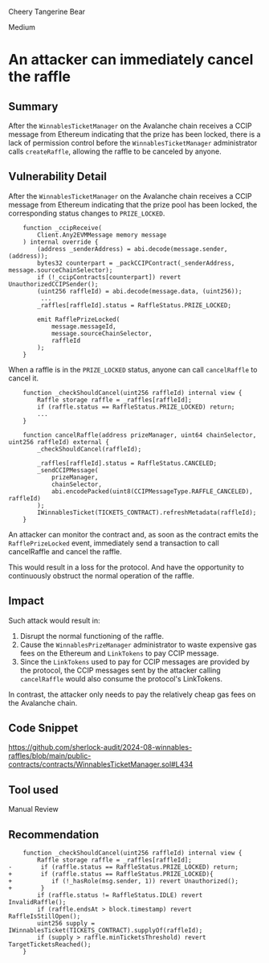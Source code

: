 Cheery Tangerine Bear

Medium

# An attacker can immediately cancel the raffle

## Summary
After the `WinnablesTicketManager` on the Avalanche chain receives a CCIP message from Ethereum indicating that the prize has been locked, there is a lack of permission control before the `WinnablesTicketManager` administrator calls `createRaffle`, allowing the raffle to be canceled by anyone.
## Vulnerability Detail
After the `WinnablesTicketManager` on the Avalanche chain receives a CCIP message from Ethereum indicating that the prize pool has been locked, the corresponding status changes to `PRIZE_LOCKED`.
```solidity
    function _ccipReceive(
        Client.Any2EVMMessage memory message
    ) internal override {
        (address _senderAddress) = abi.decode(message.sender, (address));
        bytes32 counterpart = _packCCIPContract(_senderAddress, message.sourceChainSelector);
        if (!_ccipContracts[counterpart]) revert UnauthorizedCCIPSender();
        (uint256 raffleId) = abi.decode(message.data, (uint256));
         ...
        _raffles[raffleId].status = RaffleStatus.PRIZE_LOCKED;

        emit RafflePrizeLocked(
            message.messageId,
            message.sourceChainSelector,
            raffleId
        );
    }
```
When a raffle is in the `PRIZE_LOCKED` status, anyone can call `cancelRaffle` to cancel it.
```solidity
    function _checkShouldCancel(uint256 raffleId) internal view {
        Raffle storage raffle = _raffles[raffleId];
        if (raffle.status == RaffleStatus.PRIZE_LOCKED) return;
        ...
    }

    function cancelRaffle(address prizeManager, uint64 chainSelector, uint256 raffleId) external {
        _checkShouldCancel(raffleId);

        _raffles[raffleId].status = RaffleStatus.CANCELED;
        _sendCCIPMessage(
            prizeManager,
            chainSelector,
            abi.encodePacked(uint8(CCIPMessageType.RAFFLE_CANCELED), raffleId)
        );
        IWinnablesTicket(TICKETS_CONTRACT).refreshMetadata(raffleId);
    }
```
An attacker can monitor the contract and, as soon as the contract emits the `RafflePrizeLocked` event, immediately send a transaction to call cancelRaffle and cancel the raffle.

This would result in a loss for the protocol. And have the opportunity to continuously obstruct the normal operation of the raffle.
## Impact
Such attack would result in:
1. Disrupt the normal functioning of the raffle.
2. Cause the `WinnablesPrizeManager` administrator to waste expensive gas fees on the Ethereum and `LinkTokens` to pay CCIP message.
3. Since the `LinkTokens` used to pay for CCIP messages are provided by the protocol, the CCIP messages sent by the attacker calling `cancelRaffle` would also consume the protocol's LinkTokens.  

In contrast, the attacker only needs to pay the relatively cheap gas fees on the Avalanche chain.

## Code Snippet
https://github.com/sherlock-audit/2024-08-winnables-raffles/blob/main/public-contracts/contracts/WinnablesTicketManager.sol#L434
## Tool used

Manual Review

## Recommendation
```solidity
    function _checkShouldCancel(uint256 raffleId) internal view {
        Raffle storage raffle = _raffles[raffleId];
-        if (raffle.status == RaffleStatus.PRIZE_LOCKED) return;
+        if (raffle.status == RaffleStatus.PRIZE_LOCKED){
+           if (!_hasRole(msg.sender, 1)) revert Unauthorized();
+        }
        if (raffle.status != RaffleStatus.IDLE) revert InvalidRaffle();
        if (raffle.endsAt > block.timestamp) revert RaffleIsStillOpen();
        uint256 supply = IWinnablesTicket(TICKETS_CONTRACT).supplyOf(raffleId);
        if (supply > raffle.minTicketsThreshold) revert TargetTicketsReached();
    }

```